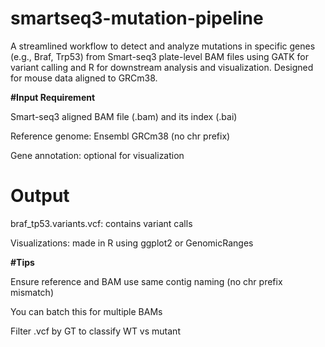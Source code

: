 # smartseq3-mutation-pipeline
A streamlined workflow to detect and analyze mutations in specific genes (e.g., Braf, Trp53) from Smart-seq3 plate-level BAM files using GATK for variant calling and R for downstream analysis and visualization. Designed for mouse data aligned to GRCm38.

**#Input Requirement**

Smart-seq3 aligned BAM file (.bam) and its index (.bai)

Reference genome: Ensembl GRCm38 (no chr prefix)

Gene annotation: optional for visualization

# Output

braf_tp53.variants.vcf: contains variant calls

Visualizations: made in R using ggplot2 or GenomicRanges

**#Tips**

Ensure reference and BAM use same contig naming (no chr prefix mismatch)

You can batch this for multiple BAMs

Filter .vcf by GT to classify WT vs mutant
